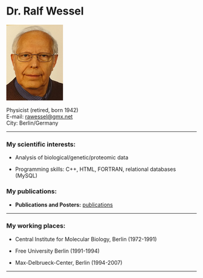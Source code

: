 # Dr. Ralf Wessel

 ![GitHub Logo](wessel_klein.png)

Physicist (retired, born 1942)    
E-mail: rawessel@gmx.net        
City: Berlin/Germany       

***

### My scientific interests:
 

* Analysis of biological/genetic/proteomic data  

* Programming skills: C++, HTML, FORTRAN,  relational databases (MySQL)  


### My publications:  


* **Publications and Posters:**  <a href="https://RalfWess.github.io/PublicationsRW.PDF" target="_blank"> publications</a> 


*** 

### My working places:  

* Central Institute for Molecular Biology, Berlin (1972-1991)  

* Free University Berlin (1991-1994)  

* Max-Delbrueck-Center, Berlin (1994-2007)  

*** 

